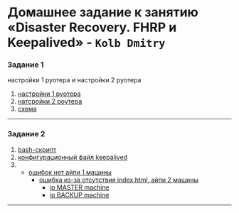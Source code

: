 # Домашнее задание к занятию «Disaster Recovery. FHRP и Keepalived» - `Kolb Dmitry`

### Задание 1

настройки 1 руотера и настройки 2 руотера
1. [настройки 1 руотера](image/router0.png)
2. [натсройки 2 роутера](image/router1.png)
3. [схема](hsrp_advanced.pkt)
---

### Задание 2
1. [bash-скрипт](code/script.sh)
2. [конфигурационный файл keepalived](code/keepalived.conf)
3. * [ошибок нет айпи 1 машины](image/virt_ip_no_error.png)
     * [ошибка из-за отсутствия index.html, айпи 2 машины](image/virt_ip_error.png)
       * [ip MASTER machine](image/ip_1_machine(master).png)
       * [ip BACKUP machine](image/ip_2_machine(backup).png)
---
